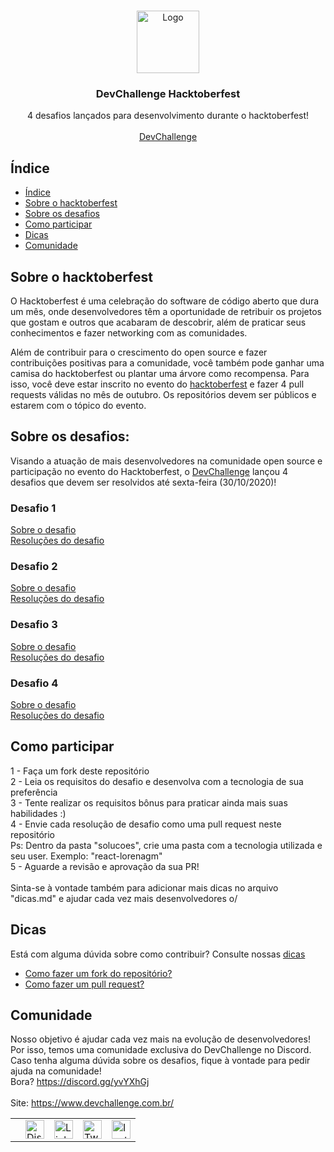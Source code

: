 <br />
<p align="center">
    <a href="https://devchallenge.now.sh/">
    <img src="https://trello-attachments.s3.amazonaws.com/590fa896d2d25e50583de620/500x500/0bdcc819ea145cb0167619c6d00f2174/D.png" alt="Logo" width="100" height="100">
  </a>
  
  <h3 align="center">DevChallenge Hacktoberfest</h3>

  <p align="center">
    4 desafios lançados para desenvolvimento durante o hacktoberfest!
       <br />
    <br />
     <a href="https://www.devchallenge.com.br/">DevChallenge</a>    
  </p>

## Índice

- [Índice](#índice)
- [Sobre o hacktoberfest](#sobre-o-hacktoberfest)
- [Sobre os desafios](#sobre-os-desafios)
- [Como participar](#como-participar)
- [Dicas](#dicas)
- [Comunidade](#comunidade)

## Sobre o hacktoberfest
 O Hacktoberfest é uma celebração do software de código aberto que dura um mês, onde desenvolvedores têm a oportunidade de retribuir os projetos que gostam e outros que acabaram de descobrir, além de praticar seus conhecimentos e fazer networking com as comunidades.

 Além de contribuir para o crescimento do open source e fazer contribuições positivas para a comunidade, você também pode ganhar uma camisa do hacktoberfest ou plantar uma árvore como recompensa. Para isso, você deve estar inscrito no evento do [hacktoberfest](https://hacktoberfest.digitalocean.com/) e fazer 4 pull requests válidas no mês de outubro. Os repositórios devem ser públicos e estarem com o tópico do evento.

## Sobre os desafios:
Visando a atuação de mais desenvolvedores na comunidade open source e participação no evento do Hacktoberfest, o [DevChallenge](https://www.devchallenge.com.br/) lançou 4 desafios que devem ser resolvidos até sexta-feira (30/10/2020)!


### Desafio 1
[Sobre o desafio](./desafios/desafio1)<br>
[Resoluções do desafio](./desafios/desafio1/solucoes)<br>

### Desafio 2
[Sobre o desafio](./desafios/desafio2)<br>
[Resoluções do desafio](./desafios/desafio2/solucoes)<br>

### Desafio 3
[Sobre o desafio](./desafios/desafio3)<br>
[Resoluções do desafio](./desafios/desafio3/solucoes)<br>

### Desafio 4
[Sobre o desafio](./desafios/desafio4)<br>
[Resoluções do desafio](./desafios/desafio4/solucoes)<br>

## Como participar
1 - Faça um fork deste repositório<br>
2 - Leia os requisitos do desafio e desenvolva com a tecnologia de sua preferência<br>
3 - Tente realizar os requisitos bônus para praticar ainda mais suas habilidades :)<br>
4 - Envie cada resolução de desafio como uma pull request neste repositório<br>
Ps: Dentro da pasta "solucoes", crie uma pasta com a tecnologia utilizada e seu user. Exemplo: "react-lorenagm"<br>
5 - Aguarde a revisão e aprovação da sua PR!
<br>
<br>
Sinta-se à vontade também para adicionar mais dicas no arquivo "dicas.md" e ajudar cada vez mais desenvolvedores o/

## Dicas
Está com alguma dúvida sobre como contribuir? Consulte nossas [dicas](./dicas.md)
- [Como fazer um fork do repositório?](./dicas.md)
- [Como fazer um pull request?](./dicas.md)

## Comunidade
Nosso objetivo é ajudar cada vez mais na evolução de desenvolvedores! Por isso, temos uma comunidade exclusiva do DevChallenge no Discord. Caso tenha alguma dúvida sobre os desafios, fique à vontade para pedir ajuda na comunidade! <br> 
Bora? https://discord.gg/yvYXhGj <br>
<br>
Site: https://www.devchallenge.com.br/ <br>

<table style="border-color:transparent">
    <th>
        <td><a href="https://discord.gg/yvYXhGj"><img src="https://cdn3.iconfinder.com/data/icons/discord/64/discord_20-512.png" width="30px" height="30px" alt="Discord">      </a></td>
    <td><a href="https://www.linkedin.com/company/devchallenge/"><img src="https://image.flaticon.com/icons/svg/1384/1384014.svg" width="30px" height="30px"                alt="Linkedin"></a></td>
    <td><a href="https://twitter.com/dev_challenge"><img src="https://cdn3.iconfinder.com/data/icons/picons-social/57/43-twitter-512.png" width="30px" height="30px"        alt="Twitter"></a</td>
    <td><a href="https://www.instagram.com/devchallenge/"><img src="https://cdn4.iconfinder.com/data/icons/picons-social/57/38-instagram-3-512.png" width="30px"            height="30px" alt="Instagram"></a></td>
    </th>
</table>

